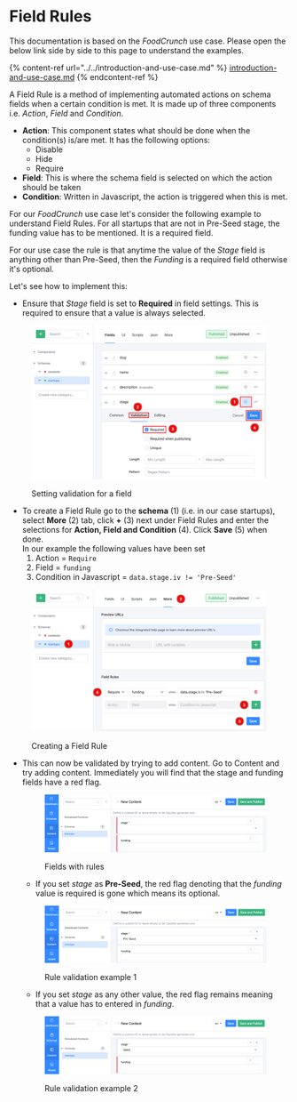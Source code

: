 # Field Rules

This documentation is based on the _FoodCrunch_ use case. Please open the below link side by side to this page to understand the examples.

{% content-ref url="../../introduction-and-use-case.md" %}
[introduction-and-use-case.md](../../introduction-and-use-case.md)
{% endcontent-ref %}

A Field Rule is a method of implementing automated actions on schema fields when a certain condition is met. It is made up of three components i.e. _Action_, _Field_ and _Condition_.

* **Action**: This component states what should be done when the condition(s) is/are met. It has the following options:
  * Disable
  * Hide
  * Require
* **Field**: This is where the schema field is selected on which the action should be taken
* **Condition**: Written in Javascript, the action is triggered when this is met.

For our _FoodCrunch_ use case let's consider the following example to understand Field Rules. For all startups that are not in Pre-Seed stage, the funding value has to be mentioned. It is a required field.

For our use case the rule is that anytime the value of the _Stage_ field is anything other than Pre-Seed, then the _Funding_ is a required field otherwise it's optional.&#x20;

Let's see how to implement this:

* Ensure that _Stage_ field is set to **Required** in field settings. This is required to ensure that a value is always selected.&#x20;

<figure><img src="../../../.gitbook/assets/2022-11-30_17-58.png" alt=""><figcaption><p>Setting validation for a field</p></figcaption></figure>

* To create a Field Rule go to the **schema** (1) (i.e. in our case startups), select **More** (2) tab, click **+** (3) next under Field Rules and enter the selections for **Action, Field and Condition** (4). Click **Save** (5) when done.\
  In our example the following values have been set
  1. Action = `Require`
  2. Field = `funding`
  3. Condition in Javascript = `data.stage.iv != 'Pre-Seed'`

<figure><img src="../../../.gitbook/assets/2022-11-30_18-06.png" alt=""><figcaption><p>Creating a Field Rule</p></figcaption></figure>

*   This can now be validated by trying to add content. Go to Content and try adding content. Immediately you will find that the stage and funding fields have a red flag.

    <figure><img src="../../../.gitbook/assets/2022-11-30_18-28.png" alt=""><figcaption><p>Fields with rules</p></figcaption></figure>

    * If you set _stage_ as **Pre-Seed**, the red flag denoting that the _funding_ value is required is gone which means its optional.

    <figure><img src="../../../.gitbook/assets/2022-11-30_18-29.png" alt=""><figcaption><p>Rule validation example 1</p></figcaption></figure>

    * If you set _stage_ as any other value, the red flag remains meaning that a value has to entered in _funding_.

    <figure><img src="../../../.gitbook/assets/2022-11-30_18-29_1.png" alt=""><figcaption><p>Rule validation example 2</p></figcaption></figure>

